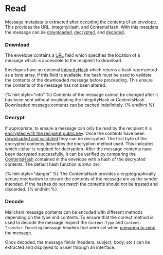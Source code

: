 # Read

Message metadata is extracted after [decoding the contents of an envelope](receive.md#read-envelope). This provides the URL, IntegrityHash, and ContentsHash. With this metadata the message can be [downloaded](read.md#download), [decrypted](read.md#decrypt), and [decoded](read.md#decode).

### Download

The envelope contains a [URL](../reference/programmable-envelopes.md#url) field which specifies the location of a message which is accessible to the recipient to download.

Envelopes have an optional [IntegrityHash](../reference/programmable-envelopes.md#integrityhash) which returns a hash represented as a byte array. If this field is available, the hash must be used to validate the contents of the downloaded message before proceeding. This ensure the contents of the message has not been altered.

{% hint style="info" %}
Contents of the message cannot be changed after it has been sent without invalidating the IntegrityHash or ContentsHash. Downloaded message contents can be cached indefinitely.
{% endhint %}

### Decrypt

If appropriate, to ensure a message can only be read by the recipient it is [encrypted with the recipient public key](send.md#content-encryption). Once the contents have been [downloaded and validated](read.md#download) they can be decrypted. The first byte of the encrypted contents describes the encryption method used. This indicates which cipher is required for decryption. After the message contents have been decrypted successfully, it can be verified by comparing the [ContentsHash](../reference/programmable-envelopes.md#contentshash) contained in the envelope with a hash of the decrypted contents. The default hash function is `SHA3-256`.

{% hint style="danger" %}
The ContentsHash provides a cryptographically secure mechanism to ensure the contents of the message are as the sender intended. If the hashes do not match the contents should not be trusted and discarded.
{% endhint %}

### Decode

Mailchain message contents can be encoded with different methods depending on the type and contents. To ensure that the correct method is used to decode the message inspect the `Content-Type` and `Content-Transfer-Encoding` message headers that were set when [preparing to send](send.md#message-preparation) the message.

Once decoded, the message fields \(headers, subject, body, etc.\) can be extracted and displayed to a user through an interface.

